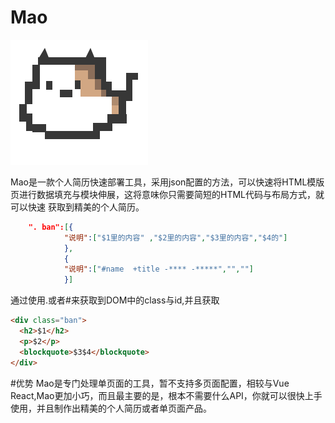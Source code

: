 # Mao

![](https://github.com/dxiaoqi/Mao/blob/master/mao.png)


  Mao是一款个人简历快速部署工具，采用json配置的方法，可以快速将HTML模版页进行数据填充与模块伸展，这将意味你只需要简短的HTML代码与布局方式，就可以快速   获取到精美的个人简历。
  
  
```json
	". ban":[{
			"说明":["$1里的内容" ,"$2里的内容","$3里的内容","$4的"]
			},
			{
			"说明":["#name  +title -**** -*****","",""]
			}]
```
  通过使用.或者#来获取到DOM中的class与id,并且获取
```html
<div class="ban">
  <h2>$1</h2>
  <p>$2</p>
  <blockquote>$3$4</blockquote>
</div>
```
#优势
Mao是专门处理单页面的工具，暂不支持多页面配置，相较与Vue React,Mao更加小巧，而且最主要的是，根本不需要什么API，你就可以很快上手使用，并且制作出精美的个人简历或者单页面产品。
